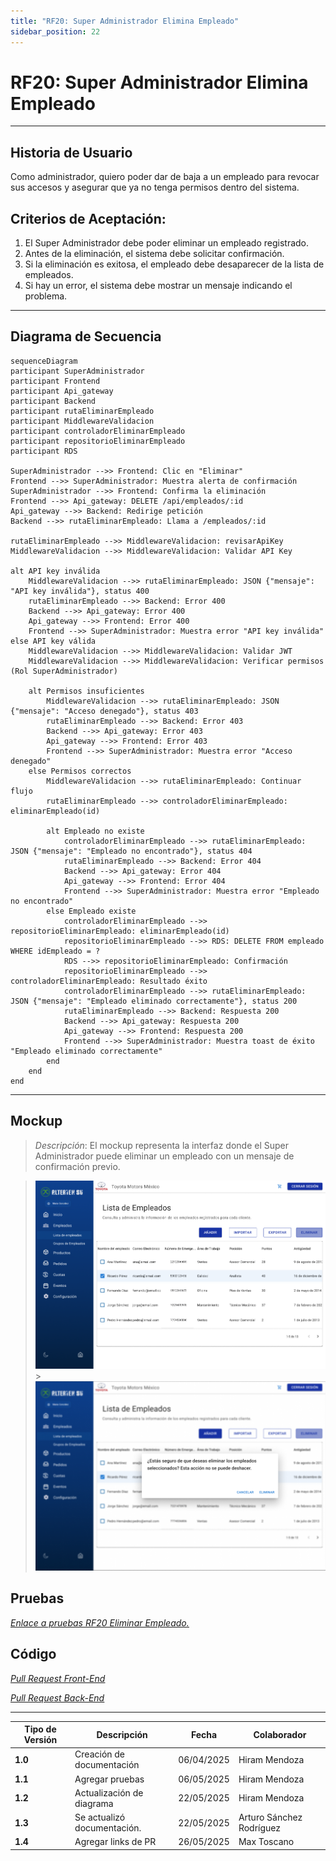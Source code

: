```yaml
---
title: "RF20: Super Administrador Elimina Empleado"
sidebar_position: 22
---
```


# RF20: Super Administrador Elimina Empleado

---

## Historia de Usuario

Como administrador, quiero poder dar de baja a un empleado para revocar sus accesos y asegurar que ya no tenga permisos dentro del sistema.

## **Criterios de Aceptación:**

1. El Super Administrador debe poder eliminar un empleado registrado.
2. Antes de la eliminación, el sistema debe solicitar confirmación.
3. Si la eliminación es exitosa, el empleado debe desaparecer de la lista de empleados.
4. Si hay un error, el sistema debe mostrar un mensaje indicando el problema.

---

## **Diagrama de Secuencia**

```mermaid
sequenceDiagram
participant SuperAdministrador
participant Frontend
participant Api_gateway
participant Backend
participant rutaEliminarEmpleado
participant MiddlewareValidacion
participant controladorEliminarEmpleado
participant repositorioEliminarEmpleado
participant RDS

SuperAdministrador -->> Frontend: Clic en "Eliminar"
Frontend -->> SuperAdministrador: Muestra alerta de confirmación
SuperAdministrador -->> Frontend: Confirma la eliminación
Frontend -->> Api_gateway: DELETE /api/empleados/:id
Api_gateway -->> Backend: Redirige petición
Backend -->> rutaEliminarEmpleado: Llama a /empleados/:id

rutaEliminarEmpleado -->> MiddlewareValidacion: revisarApiKey
MiddlewareValidacion -->> MiddlewareValidacion: Validar API Key

alt API key inválida
    MiddlewareValidacion -->> rutaEliminarEmpleado: JSON {"mensaje": "API key inválida"}, status 400
    rutaEliminarEmpleado -->> Backend: Error 400
    Backend -->> Api_gateway: Error 400
    Api_gateway -->> Frontend: Error 400
    Frontend -->> SuperAdministrador: Muestra error "API key inválida"
else API key válida
    MiddlewareValidacion -->> MiddlewareValidacion: Validar JWT
    MiddlewareValidacion -->> MiddlewareValidacion: Verificar permisos (Rol SuperAdministrador)

    alt Permisos insuficientes
        MiddlewareValidacion -->> rutaEliminarEmpleado: JSON {"mensaje": "Acceso denegado"}, status 403
        rutaEliminarEmpleado -->> Backend: Error 403
        Backend -->> Api_gateway: Error 403
        Api_gateway -->> Frontend: Error 403
        Frontend -->> SuperAdministrador: Muestra error "Acceso denegado"
    else Permisos correctos
        MiddlewareValidacion -->> rutaEliminarEmpleado: Continuar flujo
        rutaEliminarEmpleado -->> controladorEliminarEmpleado: eliminarEmpleado(id)

        alt Empleado no existe
            controladorEliminarEmpleado -->> rutaEliminarEmpleado: JSON {"mensaje": "Empleado no encontrado"}, status 404
            rutaEliminarEmpleado -->> Backend: Error 404
            Backend -->> Api_gateway: Error 404
            Api_gateway -->> Frontend: Error 404
            Frontend -->> SuperAdministrador: Muestra error "Empleado no encontrado"
        else Empleado existe
            controladorEliminarEmpleado -->> repositorioEliminarEmpleado: eliminarEmpleado(id)
            repositorioEliminarEmpleado -->> RDS: DELETE FROM empleado WHERE idEmpleado = ?
            RDS -->> repositorioEliminarEmpleado: Confirmación
            repositorioEliminarEmpleado -->> controladorEliminarEmpleado: Resultado éxito
            controladorEliminarEmpleado -->> rutaEliminarEmpleado: JSON {"mensaje": "Empleado eliminado correctamente"}, status 200
            rutaEliminarEmpleado -->> Backend: Respuesta 200
            Backend -->> Api_gateway: Respuesta 200
            Api_gateway -->> Frontend: Respuesta 200
            Frontend -->> SuperAdministrador: Muestra toast de éxito "Empleado eliminado correctamente"
        end
    end
end
```

---

## **Mockup**

> _Descripción_: El mockup representa la interfaz donde el Super Administrador puede eliminar un empleado con un mensaje de confirmación previo.

> ![Interfaz de consultar lista de roles](imagenes/RF20.png) > ![Interfaz de consultar lista de roles](imagenes/RF20.1.png)

## **Pruebas**

_<u>[Enlace a pruebas RF20 Eliminar Empleado.](https://docs.google.com/spreadsheets/d/1NLGwGrGA5PVOEzLaqxa8Ts1D_Ng3QzzqNKWJYUzxD-M/edit?pli=1&gid=1904919670#gid=1904919670)</u>_

## **Código**

_<u>[Pull Request Front-End](https://github.com/CodeAnd-Co/Frontend-Text-Lines/pull/46)</u>_

_<u>[Pull Request Back-End](https://github.com/CodeAnd-Co/Backend-textiles/pull/37)</u>_

---

| **Tipo de Versión** | **Descripción**             | **Fecha**  | **Colaborador**          |
| ------------------- | --------------------------- | ---------- | ------------------------ |
| **1.0**             | Creación de documentación   | 06/04/2025 | Hiram Mendoza            |
| **1.1**             | Agregar pruebas             | 06/05/2025 | Hiram Mendoza            |
| **1.2**             | Actualización de diagrama   | 22/05/2025 | Hiram Mendoza            |
| **1.3**             | Se actualizó documentación. | 22/05/2025 | Arturo Sánchez Rodríguez |
| **1.4**             | Agregar links de PR         | 26/05/2025 | Max Toscano              |
